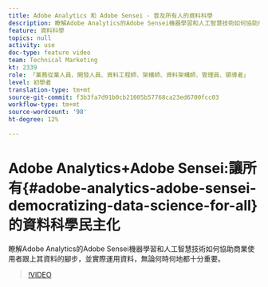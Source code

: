 ```yaml
---
title: Adobe Analytics 和 Adobe Sensei - 普及所有人的資料科學
description: 瞭解Adobe Analytics的Adobe Sensei機器學習和人工智慧技術如何協助商業使用者跟上其資料的腳步，並實際運用資料，無論何時何地都十分重要。
feature: 資料科學
topics: null
activity: use
doc-type: feature video
team: Technical Marketing
kt: 2339
role: 「業務從業人員、開發人員、資料工程師、架構師、資料架構師、管理員、領導者」
level: 初學者
translation-type: tm+mt
source-git-commit: f3b3fa7d91b0cb21005b57768ca23ed6700fcc03
workflow-type: tm+mt
source-wordcount: '98'
ht-degree: 12%

---
```



# Adobe Analytics+Adobe Sensei:讓所有{#adobe-analytics-adobe-sensei-democratizing-data-science-for-all}的資料科學民主化

瞭解Adobe Analytics的Adobe Sensei機器學習和人工智慧技術如何協助商業使用者跟上其資料的腳步，並實際運用資料，無論何時何地都十分重要。

>[!VIDEO](https://video.tv.adobe.com/v/25838/?quality=12)
